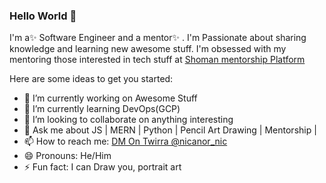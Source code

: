 ### Hello World 👋

I'm a✨ Software Engineer and a mentor✨ . I'm Passionate about sharing knowledge and learning new awesome stuff. I'm obsessed with my mentoring those interested in tech stuff at [Shoman mentorship Platform](https://shoman.netlify.app/)

Here are some ideas to get you started:

- 🔭 I’m currently working on Awesome Stuff
- 🌱 I’m currently learning DevOps(GCP)
- 👯 I’m looking to collaborate on anything interesting
- 💬 Ask me about JS | MERN | Python | Pencil Art Drawing | Mentorship | 
- 📫 How to reach me: [DM On Twirra @nicanor_nic](https://twitter.com/nicanor_nic)
- 😄 Pronouns: He/Him
- ⚡ Fun fact: I can Draw you, portrait art
